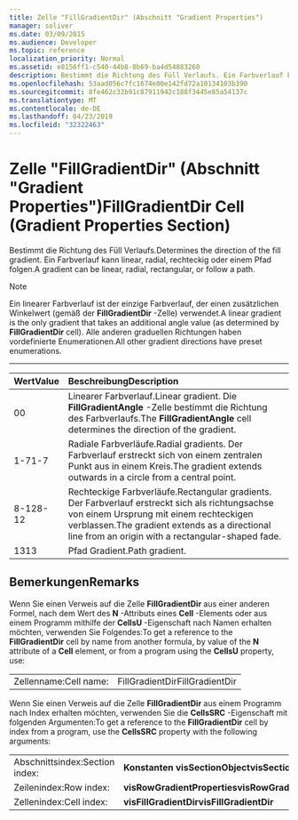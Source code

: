 ```yaml
---
title: Zelle "FillGradientDir" (Abschnitt "Gradient Properties")
manager: soliver
ms.date: 03/09/2015
ms.audience: Developer
ms.topic: reference
localization_priority: Normal
ms.assetid: e8156ff1-c540-44b8-8b69-ba4d54883260
description: Bestimmt die Richtung des Füll Verlaufs. Ein Farbverlauf kann linear, radial, rechteckig oder einem Pfad folgen.
ms.openlocfilehash: 53aad056c7fc1674e00e142fd72a10134103b390
ms.sourcegitcommit: 8fe462c32b91c87911942c188f3445e85a54137c
ms.translationtype: MT
ms.contentlocale: de-DE
ms.lasthandoff: 04/23/2019
ms.locfileid: "32322463"
---
```

# <a name="fillgradientdir-cell-gradient-properties-section"></a><span data-ttu-id="10a3f-104">Zelle "FillGradientDir" (Abschnitt "Gradient Properties")</span><span class="sxs-lookup"><span data-stu-id="10a3f-104">FillGradientDir Cell (Gradient Properties Section)</span></span>

<span data-ttu-id="10a3f-105">Bestimmt die Richtung des Füll Verlaufs.</span><span class="sxs-lookup"><span data-stu-id="10a3f-105">Determines the direction of the fill gradient.</span></span> <span data-ttu-id="10a3f-106">Ein Farbverlauf kann linear, radial, rechteckig oder einem Pfad folgen.</span><span class="sxs-lookup"><span data-stu-id="10a3f-106">A gradient can be linear, radial, rectangular, or follow a path.</span></span> 
  
> [!NOTE]
> <span data-ttu-id="10a3f-107">Ein linearer Farbverlauf ist der einzige Farbverlauf, der einen zusätzlichen Winkelwert (gemäß der **FillGradientDir** -Zelle) verwendet.</span><span class="sxs-lookup"><span data-stu-id="10a3f-107">A linear gradient is the only gradient that takes an additional angle value (as determined by **FillGradientDir** cell).</span></span> <span data-ttu-id="10a3f-108">Alle anderen graduellen Richtungen haben vordefinierte Enumerationen.</span><span class="sxs-lookup"><span data-stu-id="10a3f-108">All other gradient directions have preset enumerations.</span></span> 
  
****

|<span data-ttu-id="10a3f-109">**Wert**</span><span class="sxs-lookup"><span data-stu-id="10a3f-109">**Value**</span></span>|<span data-ttu-id="10a3f-110">**Beschreibung**</span><span class="sxs-lookup"><span data-stu-id="10a3f-110">**Description**</span></span>|
|:-----|:-----|
|<span data-ttu-id="10a3f-111">0</span><span class="sxs-lookup"><span data-stu-id="10a3f-111">0</span></span>  <br/> |<span data-ttu-id="10a3f-112">Linearer Farbverlauf.</span><span class="sxs-lookup"><span data-stu-id="10a3f-112">Linear gradient.</span></span> <span data-ttu-id="10a3f-113">Die **FillGradientAngle** -Zelle bestimmt die Richtung des Farbverlaufs.</span><span class="sxs-lookup"><span data-stu-id="10a3f-113">The **FillGradientAngle** cell determines the direction of the gradient.</span></span>  <br/> |
|<span data-ttu-id="10a3f-114">1-7</span><span class="sxs-lookup"><span data-stu-id="10a3f-114">1-7</span></span>  <br/> |<span data-ttu-id="10a3f-115">Radiale Farbverläufe.</span><span class="sxs-lookup"><span data-stu-id="10a3f-115">Radial gradients.</span></span> <span data-ttu-id="10a3f-116">Der Farbverlauf erstreckt sich von einem zentralen Punkt aus in einem Kreis.</span><span class="sxs-lookup"><span data-stu-id="10a3f-116">The gradient extends outwards in a circle from a central point.</span></span>  <br/> |
|<span data-ttu-id="10a3f-117">8-12</span><span class="sxs-lookup"><span data-stu-id="10a3f-117">8-12</span></span>  <br/> |<span data-ttu-id="10a3f-118">Rechteckige Farbverläufe.</span><span class="sxs-lookup"><span data-stu-id="10a3f-118">Rectangular gradients.</span></span> <span data-ttu-id="10a3f-119">Der Farbverlauf erstreckt sich als richtungsachse von einem Ursprung mit einem rechteckigen verblassen.</span><span class="sxs-lookup"><span data-stu-id="10a3f-119">The gradient extends as a directional line from an origin with a rectangular-shaped fade.</span></span>  <br/> |
|<span data-ttu-id="10a3f-120">13</span><span class="sxs-lookup"><span data-stu-id="10a3f-120">13</span></span>  <br/> |<span data-ttu-id="10a3f-121">Pfad Gradient.</span><span class="sxs-lookup"><span data-stu-id="10a3f-121">Path gradient.</span></span>  <br/> |
   
## <a name="remarks"></a><span data-ttu-id="10a3f-122">Bemerkungen</span><span class="sxs-lookup"><span data-stu-id="10a3f-122">Remarks</span></span>

<span data-ttu-id="10a3f-123">Wenn Sie einen Verweis auf die Zelle **FillGradientDir** aus einer anderen Formel, nach dem Wert des **N** -Attributs eines **Cell** -Elements oder aus einem Programm mithilfe der **CellsU** -Eigenschaft nach Namen erhalten möchten, verwenden Sie Folgendes:</span><span class="sxs-lookup"><span data-stu-id="10a3f-123">To get a reference to the **FillGradientDir** cell by name from another formula, by value of the **N** attribute of a **Cell** element, or from a program using the **CellsU** property, use:</span></span> 
  
|||
|:-----|:-----|
| <span data-ttu-id="10a3f-124">Zellenname:</span><span class="sxs-lookup"><span data-stu-id="10a3f-124">Cell name:</span></span>  <br/> | <span data-ttu-id="10a3f-125">FillGradientDir</span><span class="sxs-lookup"><span data-stu-id="10a3f-125">FillGradientDir</span></span>  <br/> |
   
<span data-ttu-id="10a3f-126">Wenn Sie einen Verweis auf die Zelle **FillGradientDir** aus einem Programm nach Index erhalten möchten, verwenden Sie die **CellsSRC** -Eigenschaft mit folgenden Argumenten:</span><span class="sxs-lookup"><span data-stu-id="10a3f-126">To get a reference to the **FillGradientDir** cell by index from a program, use the **CellsSRC** property with the following arguments:</span></span> 
  
|||
|:-----|:-----|
| <span data-ttu-id="10a3f-127">Abschnittsindex:</span><span class="sxs-lookup"><span data-stu-id="10a3f-127">Section index:</span></span>  <br/> |<span data-ttu-id="10a3f-128">**Konstanten visSectionObject**</span><span class="sxs-lookup"><span data-stu-id="10a3f-128">**visSectionObject**</span></span> <br/> |
| <span data-ttu-id="10a3f-129">Zeilenindex:</span><span class="sxs-lookup"><span data-stu-id="10a3f-129">Row index:</span></span>  <br/> |<span data-ttu-id="10a3f-130">**visRowGradientProperties**</span><span class="sxs-lookup"><span data-stu-id="10a3f-130">**visRowGradientProperties**</span></span> <br/> |
| <span data-ttu-id="10a3f-131">Zellenindex:</span><span class="sxs-lookup"><span data-stu-id="10a3f-131">Cell index:</span></span>  <br/> |<span data-ttu-id="10a3f-132">**visFillGradientDir**</span><span class="sxs-lookup"><span data-stu-id="10a3f-132">**visFillGradientDir**</span></span> <br/> |
   

